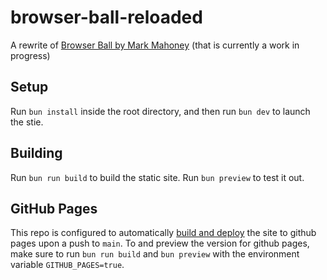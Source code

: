 # browser-ball-reloaded

A rewrite of [Browser Ball by Mark Mahoney](https://experiments.withgoogle.com/browser-ball) (that is currently a work in progress)

## Setup

Run `bun install` inside the root directory, and then run `bun dev` to launch the stie.

## Building

Run `bun run build` to build the static site. Run `bun preview` to test it out.

## GitHub Pages

This repo is configured to automatically [build and deploy](https://vitejs.dev/guide/static-deploy#github-pages) the site to github pages upon a push to `main`. To and preview the version for github pages, make sure to run `bun run build` and `bun preview` with the environment variable `GITHUB_PAGES=true`.
